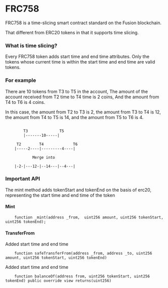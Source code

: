 # FRC758

FRC758 is a time-slicing smart contract standard on the Fusion blockchain.

That different from ERC20 tokens in that it supports time slicing.

### What is time slicing?

Every FRC758 token adds start time and end time attributes. Only the tokens whose current time is within the start time and end time are valid tokens.

### For example

There are 10 tokens from T3 to T5 in the account, The amount of the account received from T2 time to T4 time is 2 coins, And the amount from T4 to T6 is 4 coins.

In this case, the amount from T2 to T3 is 2, the amount from T3 to T4 is 12, the amount from T4 to T5 is 14, and the amount from T5 to T6 is 4.

```
        
        T3              T5
        |-------10-----|
           
     T2        T4             T6
    |-----2----|---------4----|

            Merge into 

    |-2-|---12-|--14---|--4---|

```

### Important API

The mint method adds tokenStart and tokenEnd on the basis of erc20, representing the start time and end time of the token


#### Mint
```solidity
    function _mint(address _from,  uint256 amount, uint256 tokenStart, uint256 tokenEnd);
```

#### TransferFrom

Added start time and end time

```
    function safeTransferFrom(address _from, address _to, uint256 amount, uint256 tokenStart, uint256 tokenEnd) 
```

Added start time and end time

```
    function balanceOf(address from, uint256 tokenStart, uint256 tokenEnd) public override view returns(uint256) 
```